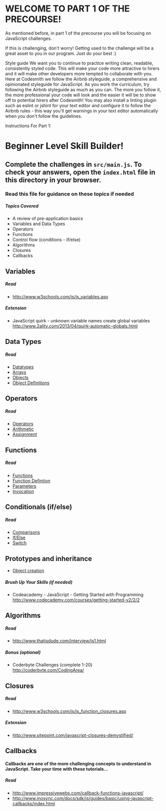 
# WELCOME TO PART 1 OF THE PRECOURSE!

As mentioned before, in part 1 of the precourse you will be focusing on JavaScript challenges. 

If this is challenging, don't worry! Getting used to the challenge will be a great asset to you in our program. Just do your best :) 

Style guide
We want you to continue to practice writing clean, readable, consistently styled code. This will make your code more attractive to hirers and it will make other developers more tempted to collaborate with you. Here at Codesmith we follow the Airbnb styleguide, a comprehensive and opinionated styleguide for JavaScript. As you work the curriculum, try following the Airbnb styleguide as much as you can. The more you follow it, the more professional your code will look and the easier it will be to show off to potential hirers after Codesmith! You may also install a linting plugin such as eslint or jshint for your text editor and configure it to follow the Airbnb rules - this way you'll get warnings in your text editor automatically when you don't follow the guidelines.

Instructions For Part 1:

# Beginner Level Skill Builder!

## Complete the challenges in ```src/main.js```. To check your answers, open the ```index.html``` file in this directory in your browser.

### Read this file for guidance on these topics if needed

##### Topics Covered

- A review of pre-application basics
- Variables and Data Types
- Operators
- Functions
- Control flow (conditions - if/else)
- Algorithms
- Closures
- Callbacks

## Variables

##### Read
- <http://www.w3schools.com/js/js_variables.asp>

##### Extension

- JavaScript quirk - unknown variable names create global variables
<http://www.2ality.com/2013/04/quirk-automatic-globals.html>

## Data Types

##### Read
- [Datatypes](http://www.w3schools.com/js/js_datatypes.asp)
- [Arrays](http://www.w3schools.com/js/js_arrays.asp)
- [Objects](http://www.w3schools.com/js/js_objects.asp)
- [Object Definitions](http://www.w3schools.com/js/js_object_definition.asp)

## Operators

##### Read
- [Operators](http://www.w3schools.com/js/js_operators.asp)
- [Arithmetic](http://www.w3schools.com/js/js_arithmetic.asp)
- [Assignment](http://www.w3schools.com/js/js_assignment.asp)

## Functions

##### Read
- [Functions](http://www.w3schools.com/js/js_functions.asp)
- [Function Defintion](http://www.w3schools.com/js/js_function_definition.asp)
- [Parameters](http://www.w3schools.com/js/js_function_parameters.asp)
- [Invocation](http://www.w3schools.com/js/js_function_invocation.asp)

## Conditionals (if/else)

##### Read
- [Comparisons](http://www.w3schools.com/js/js_comparisons.asp)
- [If/Else](http://www.w3schools.com/js/js_if_else.asp)
- [Switch](http://www.w3schools.com/js/js_switch.asp)

## Prototypes and inheritance
- [Object creation](https://tylermcginnis.com/object-creation-in-javascript-functional-instantiation-vs-prototypal-instantiation-vs-pseudo-e9287b6bbb32/)


##### Brush Up Your Skills (if needed)
- Codeacademy - JavaScript - Getting Started with Programming
<http://www.codecademy.com/courses/getting-started-v2/2/2>

## Algorithms

##### Read

- <http://www.thatjsdude.com/interview/js1.html>

##### Bonus (optional)

- Coderbyte Challenges (complete 1-20)
<http://coderbyte.com/CodingArea/>

## Closures

##### Read
- <http://www.w3schools.com/js/js_function_closures.asp>

##### Extension
- <http://www.sitepoint.com/javascript-closures-demystified/>

## Callbacks

#### Callbacks are one of the more challenging concepts to understand in JavaScript. Take your time with these tutorials...

##### Read
- <http://www.impressivewebs.com/callback-functions-javascript/>
- <http://www.mosync.com/docs/sdk/js/guides/basic/using-javascript-callbacks/index.html>
